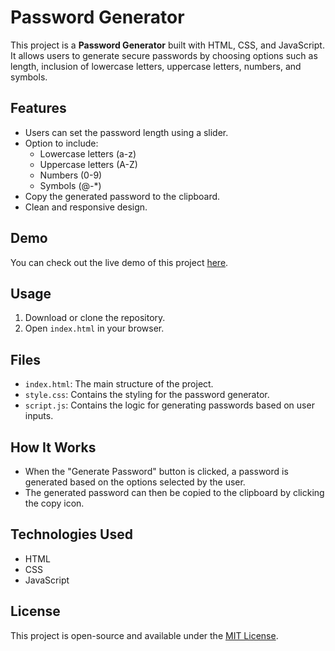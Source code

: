 # Password Generator

This project is a **Password Generator** built with HTML, CSS, and JavaScript. It allows users to generate secure passwords by choosing options such as length, inclusion of lowercase letters, uppercase letters, numbers, and symbols.

## Features

- Users can set the password length using a slider.
- Option to include:
  - Lowercase letters (a-z)
  - Uppercase letters (A-Z)
  - Numbers (0-9)
  - Symbols (@-*)
- Copy the generated password to the clipboard.
- Clean and responsive design.

## Demo

You can check out the live demo of this project [here](https://faizan-iqbal-07.github.io/Password-Generator/).

## Usage

1. Download or clone the repository.
2. Open `index.html` in your browser.

## Files

- `index.html`: The main structure of the project.
- `style.css`: Contains the styling for the password generator.
- `script.js`: Contains the logic for generating passwords based on user inputs.

## How It Works

- When the "Generate Password" button is clicked, a password is generated based on the options selected by the user.
- The generated password can then be copied to the clipboard by clicking the copy icon.

## Technologies Used

- HTML
- CSS
- JavaScript

## License

This project is open-source and available under the [MIT License](LICENSE).
